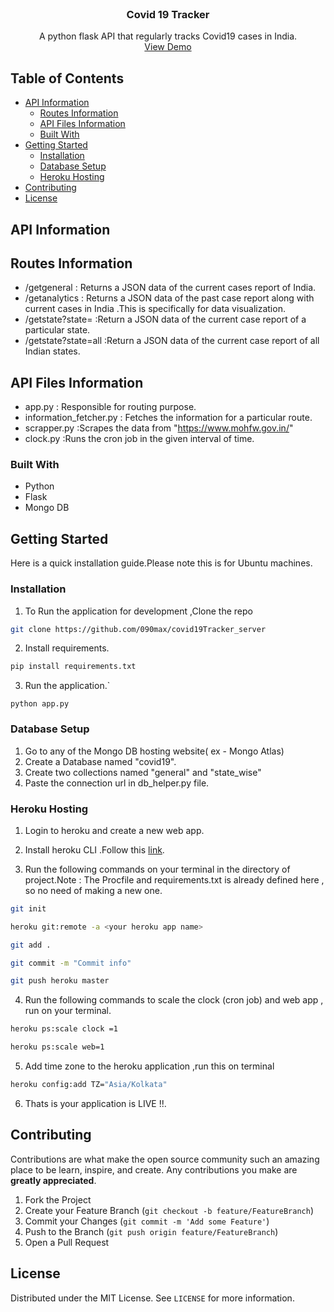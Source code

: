 

<!-- PROJECT LOGO -->
<br />
<p align="center">

  <h3 align="center">Covid 19 Tracker</h3>

  <p align="center">
   A python flask API that regularly tracks Covid19 cases in India. 
    <br />
    <a href="http://covidtracker19.herokuapp.com/">View Demo</a>
  </p>
</p>



<!-- TABLE OF CONTENTS -->
## Table of Contents

* [API Information](#api-information)
  * [Routes Information](#routes-information)
  * [API Files Information](#api-files-information)
  * [Built With](#built-with)
* [Getting Started](#getting-started)
  * [Installation](#installation)
  * [Database Setup](#database-setup)
  * [Heroku Hosting](#heroku-hosting)
* [Contributing](#contributing)
* [License](#license)




<!-- API Information -->
## API Information
## Routes Information

* /getgeneral : Returns a JSON data of the current cases report of India.
* /getanalytics : Returns a JSON data of the past case report along with current cases in India .This is specifically for data visualization.
* /getstate?state=<statename> :Return a JSON data of the current case report of a particular state.
* /getstate?state=all :Return a JSON data of the current case report of all Indian states.
  
## API Files Information

* app.py : Responsible for routing purpose.
* information_fetcher.py : Fetches the information for a particular route.
* scrapper.py :Scrapes the data from "https://www.mohfw.gov.in/"
* clock.py :Runs the cron job in the given interval of time.
  

### Built With
* Python
* Flask
* Mongo DB


<!-- GETTING STARTED -->
## Getting Started

Here is a quick installation guide.Please note this is for Ubuntu machines.

### Installation

1. To Run the application for development ,Clone the repo
```sh
git clone https://github.com/090max/covid19Tracker_server
```
2. Install requirements.
```sh
pip install requirements.txt
```
3. Run the application.`
```Py
python app.py
```
### Database Setup

1. Go to any of the Mongo DB hosting website( ex - Mongo Atlas)
2. Create a Database named "covid19".
3. Create two collections named "general" and "state_wise"
4. Paste the connection url in db_helper.py file.


### Heroku Hosting

1. Login to heroku and create a new web app. 

2. Install heroku CLI .Follow this <a href="https://devcenter.heroku.com/articles/heroku-cli">link</a>.

3. Run the following commands on your terminal in the directory of project.Note : The Procfile and requirements.txt is already defined here , so no need of making a new one.
```sh
git init
```
```sh
heroku git:remote -a <your heroku app name>
```
```sh
git add .
```
```sh
git commit -m "Commit info"
```

```sh
git push heroku master
```
4. Run the following commands to scale the clock (cron job) and web app , run on your terminal.
```sh
heroku ps:scale clock =1
```
```sh
heroku ps:scale web=1
```
5. Add time zone to the heroku application ,run this on terminal
```sh
heroku config:add TZ="Asia/Kolkata"
```
6. Thats is your application is LIVE !!.


<!-- CONTRIBUTING -->
## Contributing

Contributions are what make the open source community such an amazing place to be learn, inspire, and create. Any contributions you make are **greatly appreciated**.

1. Fork the Project
2. Create your Feature Branch (`git checkout -b feature/FeatureBranch`)
3. Commit your Changes (`git commit -m 'Add some Feature'`)
4. Push to the Branch (`git push origin feature/FeatureBranch`)
5. Open a Pull Request



<!-- LICENSE -->
## License

Distributed under the MIT License. See `LICENSE` for more information.


